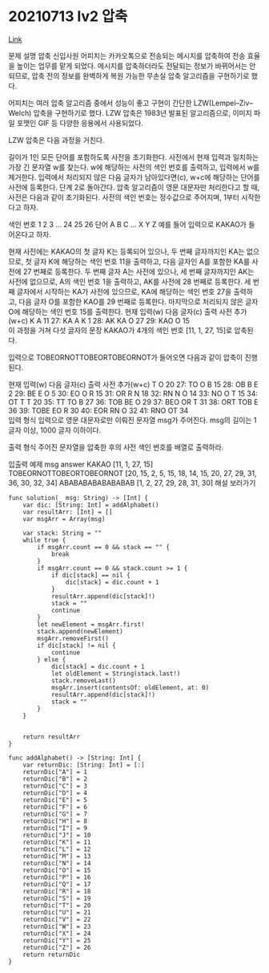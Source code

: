 # 20210713 lv2 압축
[Link](https://programmers.co.kr/learn/courses/30/lessons/17684)  

문제 설명
압축
신입사원 어피치는 카카오톡으로 전송되는 메시지를 압축하여 전송 효율을 높이는 업무를 맡게 되었다. 메시지를 압축하더라도 전달되는 정보가 바뀌어서는 안 되므로, 압축 전의 정보를 완벽하게 복원 가능한 무손실 압축 알고리즘을 구현하기로 했다.

어피치는 여러 압축 알고리즘 중에서 성능이 좋고 구현이 간단한 LZW(Lempel–Ziv–Welch) 압축을 구현하기로 했다. LZW 압축은 1983년 발표된 알고리즘으로, 이미지 파일 포맷인 GIF 등 다양한 응용에서 사용되었다.

LZW 압축은 다음 과정을 거친다.

길이가 1인 모든 단어를 포함하도록 사전을 초기화한다.
사전에서 현재 입력과 일치하는 가장 긴 문자열 w를 찾는다.
w에 해당하는 사전의 색인 번호를 출력하고, 입력에서 w를 제거한다.
입력에서 처리되지 않은 다음 글자가 남아있다면(c), w+c에 해당하는 단어를 사전에 등록한다.
단계 2로 돌아간다.
압축 알고리즘이 영문 대문자만 처리한다고 할 때, 사전은 다음과 같이 초기화된다. 사전의 색인 번호는 정수값으로 주어지며, 1부터 시작한다고 하자.

색인 번호    1    2    3    ...    24    25    26
단어    A    B    C    ...    X    Y    Z
예를 들어 입력으로 KAKAO가 들어온다고 하자.

현재 사전에는 KAKAO의 첫 글자 K는 등록되어 있으나, 두 번째 글자까지인 KA는 없으므로, 첫 글자 K에 해당하는 색인 번호 11을 출력하고, 다음 글자인 A를 포함한 KA를 사전에 27 번째로 등록한다.
두 번째 글자 A는 사전에 있으나, 세 번째 글자까지인 AK는 사전에 없으므로, A의 색인 번호 1을 출력하고, AK를 사전에 28 번째로 등록한다.
세 번째 글자에서 시작하는 KA가 사전에 있으므로, KA에 해당하는 색인 번호 27을 출력하고, 다음 글자 O를 포함한 KAO를 29 번째로 등록한다.
마지막으로 처리되지 않은 글자 O에 해당하는 색인 번호 15를 출력한다.
현재 입력(w)    다음 글자(c)    출력    사전 추가(w+c)
K    A    11    27: KA
A    K    1    28: AK
KA    O    27    29: KAO
O        15    
이 과정을 거쳐 다섯 글자의 문장 KAKAO가 4개의 색인 번호 [11, 1, 27, 15]로 압축된다.

입력으로 TOBEORNOTTOBEORTOBEORNOT가 들어오면 다음과 같이 압축이 진행된다.

현재 입력(w)    다음 글자(c)    출력    사전 추가(w+c)
T    O    20    27: TO
O    B    15    28: OB
B    E    2    29: BE
E    O    5    30: EO
O    R    15    31: OR
R    N    18    32: RN
N    O    14    33: NO
O    T    15    34: OT
T    T    20    35: TT
TO    B    27    36: TOB
BE    O    29    37: BEO
OR    T    31    38: ORT
TOB    E    36    39: TOBE
EO    R    30    40: EOR
RN    O    32    41: RNO
OT        34    
입력 형식
입력으로 영문 대문자로만 이뤄진 문자열 msg가 주어진다. msg의 길이는 1 글자 이상, 1000 글자 이하이다.

출력 형식
주어진 문자열을 압축한 후의 사전 색인 번호를 배열로 출력하라.

입출력 예제
msg    answer
KAKAO    [11, 1, 27, 15]
TOBEORNOTTOBEORTOBEORNOT    [20, 15, 2, 5, 15, 18, 14, 15, 20, 27, 29, 31, 36, 30, 32, 34]
ABABABABABABABAB    [1, 2, 27, 29, 28, 31, 30]
해설 보러가기

```
func solution(_ msg: String) -> [Int] {
    var dic: [String: Int] = addAlphabet()
    var resultArr: [Int] = []
    var msgArr = Array(msg)
    
    var stack: String = ""
    while true {
        if msgArr.count == 0 && stack == "" {
            break
        }
        if msgArr.count == 0 && stack.count >= 1 {
            if dic[stack] == nil {
                dic[stack] = dic.count + 1
            }
            resultArr.append(dic[stack]!)
            stack = ""
            continue
        }
        let newElement = msgArr.first!
        stack.append(newElement)
        msgArr.removeFirst()
        if dic[stack] != nil {
            continue
        } else {
            dic[stack] = dic.count + 1
            let oldElement = String(stack.last!)
            stack.removeLast()
            msgArr.insert(contentsOf: oldElement, at: 0)
            resultArr.append(dic[stack]!)
            stack = ""
        }
    }
    
    
    return resultArr
}

func addAlphabet() -> [String: Int] {
    var returnDic: [String: Int] = [:]
    returnDic["A"] = 1
    returnDic["B"] = 2
    returnDic["C"] = 3
    returnDic["D"] = 4
    returnDic["E"] = 5
    returnDic["F"] = 6
    returnDic["G"] = 7
    returnDic["H"] = 8
    returnDic["I"] = 9
    returnDic["J"] = 10
    returnDic["K"] = 11
    returnDic["L"] = 12
    returnDic["M"] = 13
    returnDic["N"] = 14
    returnDic["O"] = 15
    returnDic["P"] = 16
    returnDic["Q"] = 17
    returnDic["R"] = 18
    returnDic["S"] = 19
    returnDic["T"] = 20
    returnDic["U"] = 21
    returnDic["V"] = 22
    returnDic["W"] = 23
    returnDic["X"] = 24
    returnDic["Y"] = 25
    returnDic["Z"] = 26
    return returnDic
}
```

